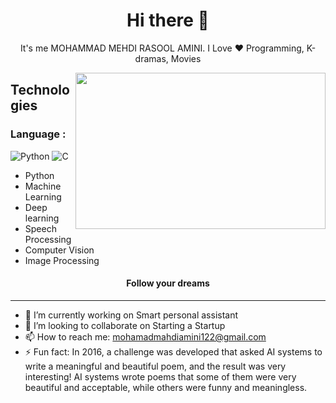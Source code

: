 <h1 align="center"> Hi there 👋 </h1>
<p align="center"> It's me MOHAMMAD MEHDI RASOOL AMINI. I Love ❤️ Programming, K-dramas, Movies</p>
<img align="right" src="https://sobhan.institute/wp-content/uploads/2022/10/14123444.jpg" height="250" width="400">

## **Technologies**
### Language :

![Python](https://img.shields.io/badge/-python-%23F7DF1C?style=for-the-badge&logo=python&logoColor=000000&labelColor=%23F7DF1C&color=%231572B6)
![C](https://img.shields.io/badge/-C-%23E44D27?style=for-the-badge&logo=C&logoColor=ffffff)







- Python
- Machine Learning
- Deep learning
- Speech Processing
- Computer Vision
- Image Processing
 
<h4 align="center">Follow your dreams</h4>

***

- 🔭 I’m currently working on Smart personal assistant                     
- 👯 I’m looking to collaborate on Starting a Startup         
- 📫 How to reach me: mohamadmahdiamini122@gmail.com     
- ⚡ Fun fact: In 2016, a challenge was developed that asked AI systems to write a meaningful and beautiful poem, and the result was very interesting! AI systems wrote poems that some of them were very beautiful and acceptable, while others were funny and meaningless.</p>


